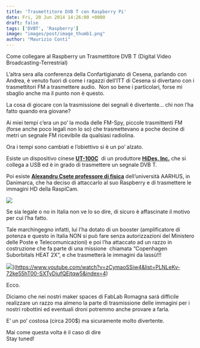 ```yaml
---
title: 'Trasmettitore DVB T con Raspberry Pi'
date: Fri, 20 Jun 2014 14:26:00 +0000
draft: false
tags: ['DVBT', 'Raspberry']
image: "images/post/image_thumb1.png"
author: "Maurizio Conti"
---
```


Come collegare al Raspberry un Trasmettitore DVB T (Digital Video Broadcasting-Terrestrial)

L’altra sera alla conferenza della Confartigianato di Cesena, parlando con Andrea, è venuto fuori di come i ragazzi dell’ITT di Cesena si divertano con i trasmettitori FM a trasmettere audio.  Non so bene i particolari, forse mi sbaglio anche ma il punto non è questo.

La cosa di giocare con la trasmissione dei segnali è divertente… chi non l’ha fatto quando era giovane?

Ai miei tempi c’era un po’ la moda delle FM-Spy, piccole trasmittenti FM (forse anche poco legali non lo so) che trasmettevano a poche decine di metri un segnale FM ricevibile da qualsiasi radiolina.

Ora i tempi sono cambiati e l’obiettivo si è un po’ alzato.

Esiste un dispositivo cinese  [**UT-100C**](http://www.hides.com.tw/product_cg74469_eng.html)  di un produttore  [**HiDes, Inc.**](http://www.hides.com.tw/product_cg74469_eng.html#310685) che si collega a USB ed è in grado di trasmettere un segnale DVB T.

Poi esiste **[Alexandru Csete professore di fisica](http://www.oz9aec.net/index.php/dvb/490-turn-your-raspberry-pi-into-a-live-hdtv-transmitter)** dell’università AARHUS, in Danimarca, che ha deciso di attaccarlo al suo Raspberry e di trasmettere le immagini HD della RaspiCam.

![](images/post/image_thumb1.png)

Se sia legale o no in Italia non ve lo so dire, di sicuro è affascinate il motivo per cui l’ha fatto.

Tale marchingegno infatti, lui l’ha dotato di un booster (amplificatore di potenza e questo in Italia NON si può fare senza autorizzazioni del Ministero delle Poste e Telecomunicazioni) e poi l’ha attaccato ad un razzo in costruzione che fa parte di una missione  chiamata “Copenhagen Suborbitals HEAT 2X”, e che trasmetterà le immagini da lassù!!!

![](images/post/image.png)](https://www.youtube.com/watch?v=zCymaoSSiw4&list=PLNLeKv-72ke55hT00-SXTyDiufQEjtqw5&index=4)

Ecco.

Diciamo che nei nostri maker spaces di FabLab Romagna sarà difficile realizzare un razzo ma almeno la parte di trasmissione delle immagini per i nostri robottini ed eventuali droni potremmo anche provare a farla.

E’ un po’ costosa (circa 200$) ma sicuramente molto divertente.

Mai come questa volta è il caso di dire  
Stay tuned!